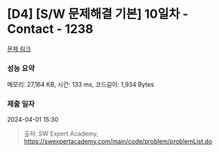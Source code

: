 # [D4] [S/W 문제해결 기본] 10일차 - Contact - 1238 

[문제 링크](https://swexpertacademy.com/main/code/problem/problemDetail.do?contestProbId=AV15B1cKAKwCFAYD) 

### 성능 요약

메모리: 27,164 KB, 시간: 133 ms, 코드길이: 1,934 Bytes

### 제출 일자

2024-04-01 15:30



> 출처: SW Expert Academy, https://swexpertacademy.com/main/code/problem/problemList.do